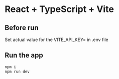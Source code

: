 # React + TypeScript + Vite

## Before run

Set actual value for the VITE_API_KEY= in .env file

## Run the app

```sh
npm i
npm run dev
```
